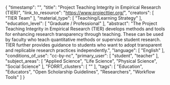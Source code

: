 {
    "timestamp": "",
    "title": "Project Teaching Integrity in Empirical Research (TIER)",
    "link_to_resource": "https://www.projecttier.org/",
    "creators": [
        "TIER Team"
    ],
    "material_type": [
        "Teaching/Learning Strategy"
    ],
    "education_level": [
        "Graduate / Professional"
    ],
    "abstract": "The Project Teaching Integrity in Empirical Research (TIER) develops methods and tools for enhancing research transparency through teaching. These can be used by faculty who teach quantitative methods or supervise student research. TIER further provides guidance to students who want to adopt transparent and replicable research practices independently.",
    "language": [
        "English"
    ],
    "conditions_of_use": "cc-by-nc",
    "primary_user": [
        "student",
        "teacher"
    ],
    "subject_areas": [
        "Applied Science",
        "Life Science",
        "Physical Science",
        "Social Science"
    ],
    "FORRT_clusters": [
        ""
    ],
    "tags": [
        "Education",
        "Educators",
        "Open Scholarship Guidelines",
        "Researchers",
        "Workflow Tools"
    ]
}